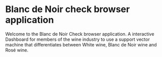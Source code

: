 # Blanc de Noir check browser application 
Welcome to the Blanc de Noir Check browser application. A interactive Dashboard for members of the wine industry to use a support vector machine that differentiates between White wine, Blanc de Noir wine and Rosé wine.

